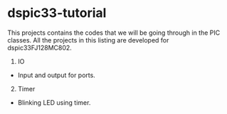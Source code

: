 # dspic33-tutorial
This projects contains the codes that we will be going through in the PIC classes. 
All the projects in this listing are developed for dspic33FJ128MC802.

1. IO 
  * Input and output for ports.
2. Timer 
  * Blinking LED using timer.